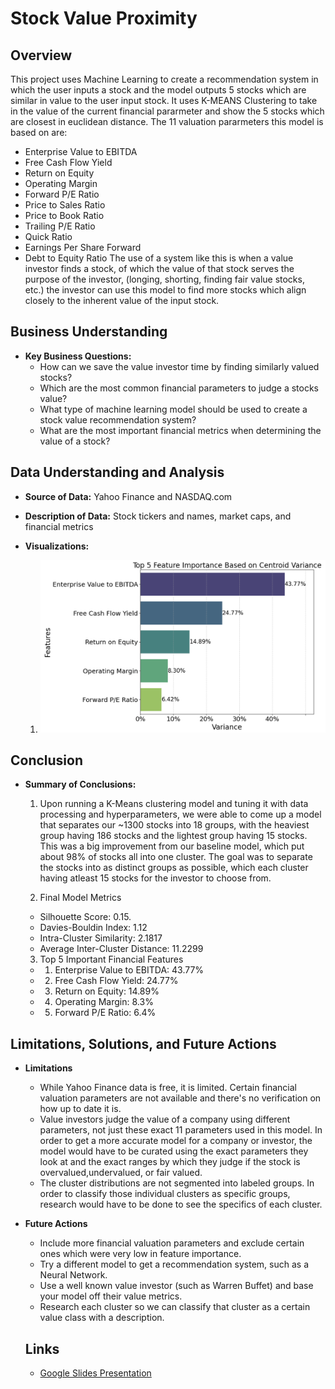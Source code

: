 # Stock Value Proximity

## Overview
This project uses Machine Learning to create a recommendation system in which the user inputs a stock and the model outputs 5 stocks which are similar in value to the user input stock. It uses K-MEANS Clustering to take in the value of the current financial pararmeter and show the 5 stocks which are closest in euclidean distance. The 11 valuation pararmeters this model is based on are:
- Enterprise Value to EBITDA
- Free Cash Flow Yield
- Return on Equity
- Operating Margin
- Forward P/E Ratio
- Price to Sales Ratio
- Price to Book Ratio
- Trailing P/E Ratio
- Quick Ratio
- Earnings Per Share Forward
- Debt to Equity Ratio
The use of a system like this is when a value investor finds a stock, of which the value of that stock serves the purpose of the investor, (longing, shorting, finding fair value stocks, etc.) the investor can use this model to find more stocks which align closely to the inherent value of the input stock.
## Business Understanding
- **Key Business Questions:**
    - How can we save the value investor time by finding similarly valued stocks?
    - Which are the most common financial parameters to judge a stocks value?
    - What type of machine learning model should be used to create a stock value recommendation system?
    - What are the most important financial metrics when determining the value of a stock?


## Data Understanding and Analysis
- **Source of Data:** Yahoo Finance and NASDAQ.com
- **Description of Data:** Stock tickers and names, market caps, and financial metrics



- **Visualizations:**
    1. ![Feature Importance](visuals/top_5_feature_importance.png)

 

## Conclusion
- **Summary of Conclusions:**
    1. Upon running a K-Means clustering model and tuning it with data processing and hyperparameters, we were able to come up a model that separates our ~1300 stocks into 18 groups, with the heaviest group having 186 stocks and the lightest group having 15 stocks. This was a big improvement from our baseline model, which put about 98% of stocks all into one cluster. The goal was to separate the stocks into as distinct groups as possible, which each cluster having atleast 15 stocks for the investor to choose from. 

    2. Final Model Metrics
    * Silhouette Score: 0.15. 
    * Davies-Bouldin Index: 1.12
    * Intra-Cluster Similarity: 2.1817
    * Average Inter-Cluster Distance: 11.2299

    3. Top 5 Important Financial Features
    * 1. Enterprise Value to EBITDA: 43.77%
    * 2. Free Cash Flow Yield: 24.77%
    * 3. Return on Equity: 14.89%
    * 4. Operating Margin: 8.3%
    * 5. Forward P/E Ratio: 6.4%
 
 ## Limitations, Solutions, and Future Actions
- **Limitations**
    * While Yahoo Finance data is free, it is limited. Certain financial valuation parameters are not available and there's no verification on how up to date it is.
    * Value investors judge the value of a company using different parameters, not just these exact 11 parameters used in this model. In order to get a more accurate model for a company or investor, the model would have to be curated using the exact parameters they look at and the exact ranges by which they judge if the stock is overvalued,undervalued, or fair valued. 
    * The cluster distributions are not segmented into labeled groups. In order to classify those individual clusters as specific groups, research would have to be done to see the specifics of each cluster.

- **Future Actions**
    * Include more financial valuation parameters and exclude certain ones which were very low in feature importance.
    * Try a different model to get a recommendation system, such as a Neural Network.
    * Use a well known value investor (such as Warren Buffet) and base your model off their value metrics. 
    * Research each cluster so we can classify that cluster as a certain value class with a description.


  ## Links

  -  [Google Slides Presentation](https://docs.google.com/presentation/d/1MSXmqDsJS7kaixIAB2RXjj8DKBLAH8lBR-efk1LCq74/edit?usp=sharing)